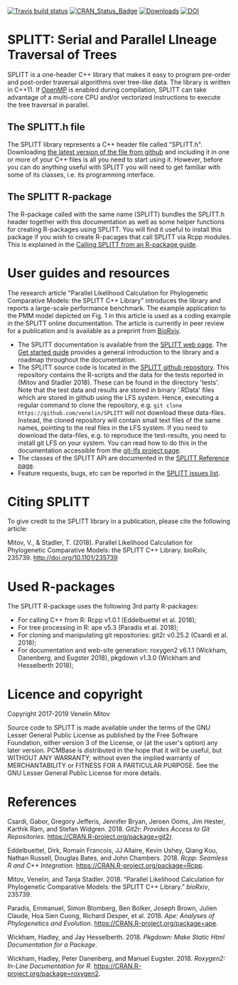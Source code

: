 
<!--
# README.Rmd
# SPLITT
# 
# Copyright 2017-2019 Venelin Mitov
# 
# This file is part of SPLITT: a generic C++ library for Serial and Parallel
# Lineage Traversal of Trees.
# 
# SPLITT is free software: you can redistribute it and/or modify
# it under the terms of the GNU Lesser General Public License as
# published by the Free Software Foundation, either version 3 of
# the License, or (at your option) any later version.
# 
# SPLITT is distributed in the hope that it will be useful,
# but WITHOUT ANY WARRANTY; without even the implied warranty of
# MERCHANTABILITY or FITNESS FOR A PARTICULAR PURPOSE.  See the
# GNU Lesser General Public License for more details.
# 
# You should have received a copy of the GNU Lesser General Public
# License along with SPLITT.  If not, see
# <http://www.gnu.org/licenses/>.
# 
# @author Venelin Mitov
-->
<!-- README.md is generated from README.Rmd. Please edit that file -->
[![Travis build status](https://travis-ci.org/venelin/SPLITT.svg?branch=master)](https://travis-ci.org/venelin/SPLITT) [![CRAN\_Status\_Badge](http://www.r-pkg.org/badges/version/SPLITT?color=blue)](http://cran.rstudio.com/package=SPLITT) [![Downloads](http://cranlogs.r-pkg.org/badges/SPLITT?color=blue)](http://cran.rstudio.com/package=SPLITT) [![DOI](https://zenodo.org/badge/159803456.svg)](https://zenodo.org/badge/latestdoi/159803456)

SPLITT: Serial and Parallel LIneage Traversal of Trees
======================================================

SPLITT is a one-header C++ library that makes it easy to program pre-order and post-order traversal algorithms over tree-like data. The library is written in C++11. If [OpenMP](https://www.openmp.org) is enabled during compilation, SPLITT can take advantage of a multi-core CPU and/or vectorized instructions to execute the tree traversal in parallel.

The SPLITT.h file
-----------------

The SPLITT library represents a C++ header file called "SPLITT.h". Downloading [the latest version of the file from github](https://github.com/venelin/SPLITT/raw/master/src/SPLITT.h) and including it in one or more of your C++ files is all you need to start using it. However, before you can do anything useful with SPLITT you will need to get familiar with some of its classes, i.e. its programming interface.

The SPLITT R-package
--------------------

The R-package called with the same name (SPLITT) bundles the SPLITT.h header together with this documentation as well as some helper functions for creating R-packages using SPLITT. You will find it useful to install this package if you wish to create R-pacages that call SPLITT via Rcpp modules. This is explained in the [Calling SPLITT from an R-package guide](https://venelin.github.io/SPLITT/articles/SPLITTRcppModules.html).

User guides and resources
=========================

The research article "Parallel Likelihood Calculation for Phylogenetic Comparative Models: the SPLITT C++ Library" introduces the library and reports a large-scale performance benchmark. The example application to the PMM model depicted on Fig. 1 in this article is used as a coding example in the SPLITT online documentation. The article is currently in peer review for a publication and is available as a preprint from [BioRxiv](https://www.biorxiv.org/content/early/2018/10/29/235739).

-   The SPLITT documentation is available from the [SPLITT web page](https://venelin.github.io/SPLITT). The [Get started guide](https://venelin.github.io/SPLITT/articles/SPLITT.html) provides a general introduction to the library and a roadmap throughout the documentation.
-   The SPLITT source code is located in the [SPLITT github repository](https://github.com/venelin/SPLITT). This repository contains the R-scripts and the data for the tests reported in (Mitov and Stadler 2018). These can be found in the directory 'tests'. Note that the test data and results are stored in binary '.RData' files which are stored in github using the LFS system. Hence, executing a regular command to clone the repository, e.g. `git clone https://github.com/venelin/SPLITT` will not download these data-files. Instead, the cloned repository will contain small text files of the same names, pointing to the real files in the LFS system. If you need to download the data-files, e.g. to reproduce the test-results, you need to install git LFS on your system. You can read how to do this in the documentation accessible from the [git-lfs project page](https://github.com/git-lfs/git-lfs).
-   The classes of the SPLITT API are documented in the [SPLITT Reference page](https://venelin.github.io/SPLITT/reference/SPLITT.html).
-   Feature requests, bugs, etc can be reported in the [SPLITT issues list](https://github.com/venelin/SPLITT/issues).

Citing SPLITT
=============

To give credit to the SPLITT library in a publication, please cite the following article:

Mitov, V., & Stadler, T. (2018). Parallel Likelihood Calculation for Phylogenetic Comparative Models: the SPLITT C++ Library. bioRxiv, 235739. <http://doi.org/10.1101/235739>

Used R-packages
===============

The SPLITT R-package uses the following 3rd party R-packages:

-   For calling C++ from R: Rcpp v1.0.1 (Eddelbuettel et al. 2018);
-   For tree processing in R: ape v5.3 (Paradis et al. 2018);
-   For cloning and manipulating git repositories: git2r v0.25.2 (Csardi et al. 2018);
-   For documentation and web-site generation: roxygen2 v6.1.1 (Wickham, Danenberg, and Eugster 2018), pkgdown v1.3.0 (Wickham and Hesselberth 2018);

Licence and copyright
=====================

Copyright 2017-2019 Venelin Mitov

Source code to SPLITT is made available under the terms of the GNU Lesser General Public License as published by the Free Software Foundation, either version 3 of the License, or (at the user's option) any later version. PCMBase is distributed in the hope that it will be useful, but WITHOUT ANY WARRANTY; without even the implied warranty of MERCHANTABILITY or FITNESS FOR A PARTICULAR PURPOSE. See the GNU Lesser General Public License for more details.

References
==========

Csardi, Gabor, Gregory Jefferis, Jennifer Bryan, Jeroen Ooms, Jim Hester, Karthik Ram, and Stefan Widgren. 2018. *Git2r: Provides Access to Git Repositories*. <https://CRAN.R-project.org/package=git2r>.

Eddelbuettel, Dirk, Romain Francois, JJ Allaire, Kevin Ushey, Qiang Kou, Nathan Russell, Douglas Bates, and John Chambers. 2018. *Rcpp: Seamless R and C++ Integration*. <https://CRAN.R-project.org/package=Rcpp>.

Mitov, Venelin, and Tanja Stadler. 2018. “Parallel Likelihood Calculation for Phylogenetic Comparative Models: the SPLITT C++ Library.” *bioRxiv*, 235739.

Paradis, Emmanuel, Simon Blomberg, Ben Bolker, Joseph Brown, Julien Claude, Hoa Sien Cuong, Richard Desper, et al. 2018. *Ape: Analyses of Phylogenetics and Evolution*. <https://CRAN.R-project.org/package=ape>.

Wickham, Hadley, and Jay Hesselberth. 2018. *Pkgdown: Make Static Html Documentation for a Package*.

Wickham, Hadley, Peter Danenberg, and Manuel Eugster. 2018. *Roxygen2: In-Line Documentation for R*. <https://CRAN.R-project.org/package=roxygen2>.
